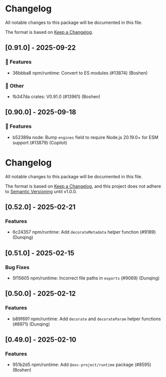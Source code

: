 # Changelog

All notable changes to this package will be documented in this file.

The format is based on [Keep a Changelog](https://keepachangelog.com/en/1.0.0).

## [0.91.0] - 2025-09-22

### 🚀 Features

- 36bbba8 npm/runtime: Convert to ES modules (#13874) (Boshen)

### 💼 Other

- fb347da crates: V0.91.0 (#13961) (Boshen)



## [0.90.0] - 2025-09-18

### 🚀 Features

- b52389a node: Bump `engines` field to require Node.js 20.19.0+ for ESM support (#13879) (Copilot)





























# Changelog

All notable changes to this package will be documented in this file.

The format is based on [Keep a Changelog](https://keepachangelog.com/en/1.0.0/), and this project does not adhere to [Semantic Versioning](https://semver.org/spec/v2.0.0.html) until v1.0.0.

## [0.52.0] - 2025-02-21

### Features

- 6c24357 npm/runtime: Add `decorateMetadata` helper function (#9189) (Dunqing)

## [0.51.0] - 2025-02-15

### Bug Fixes

- 5f15605 npm/runtime: Incorrect file paths in `exports` (#9069) (Dunqing)

## [0.50.0] - 2025-02-12

### Features

- b89f691 npm/runtime: Add `decorate` and `decorateParam` helper functions (#8971) (Dunqing)

## [0.49.0] - 2025-02-10

### Features

- 951b2d5 npm/runtime: Add `@oxc-project/runtime` package (#8595) (Boshen)


